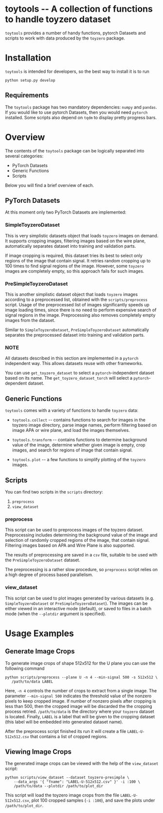 # toytools -- A collection of functions to handle toyzero dataset

`toytools` provides a number of handy functions, pytorch Datasets and scripts
to work with data produced by the `toyzero` package.

# Installation
`toytools` is intended for developers, so the best way to install it is to run
```
python setup.py develop
```

## Requirements
The `toytools` package has two mandatory dependencies: `numpy` and `pandas`.
If you would like to use pytorch Datasets, then you would need `pytorch`
installed. Some scripts also depend on `tqdm` to display pretty progress bars.


# Overview
The contents of the `toytools` package can be logically separated into several
categories:
* PyTorch Datasets
* Generic Functions
* Scripts

Below you will find a brief overview of each.


## PyTorch Datasets
At this moment only two PyTorch Datasets are implemented:


### SimpleToyzeroDataset
This is very simplistic datasets object that loads `toyzero` images on demand.
It supports cropping images, filtering images based on the wire plane,
automatically separates dataset into training and validation parts.

If image cropping is required, this dataset tries its best to select only
regions of the image that contain signal. It retries random cropping up to 100
times to find signal regions of the image. However, some `toyzero` images are
completely empty, so this approach fails for such images.


### PreSimpleToyzeroDataset
This is another simplistic dataset object that loads `toyzero` images according
to a preprocessed list, obtained with the `scripts/preprocess` script.
Usage of the preprocessed list of images significantly speeds up image loading
times, since there is no need to perform expensive search of signal regions
in the image. Preprocessing also removes completely empty images from the
dataset.

Similar to `SimpleToyzeroDataset`, `PreSimpleToyzeroDataset` automatically
separates the preprocessed dataset into training and validation parts.


### NOTE
All datasets described in this section are implemented in a `pytorch`
independent way. This allows datasets reuse with other frameworks.

You can use `get_toyzero_dataset` to select a `pytorch`-independent dataset
based on its name.  The `get_toyzero_dataset_torch` will select a
`pytorch`-dependent dataset.


## Generic Functions

`toytools` comes with a variety of functions to handle `toyzero` data:

* `toytools.collect` -- contains functions to search for images in the toyzero
  image directory, parse image names, perform filtering based on image APA
  or wire plane, and load the images themselves.

* `toytools.transform` -- contains functions to determine background value
  of the image, determine whether given image is empty, crop images, and
  search for regions of image that contain signal.

* `toytools.plot` -- a few functions to simplify plotting of the `toyzero`
  images.

## Scripts

You can find two scripts in the `scripts` directory:
1. `preprocess`
2. `view_dataset`

### preprocess

This script can be used to preprocess images of the toyzero dataset.
Preprocessing includes determining the background value of the image
and selection of randomly cropped regions of the image, that contain signal.
Filtering images based on APA and Wire Plane is also supported.

The results of preprocessing are saved in a `csv` file, suitable to be used
with the `PreSimpleToyzeroDataset` dataset.

The preprocessing is a rather slow procedure, so `preprocess` script relies on
a high degree of process based parallelism.

### view_dataset
This script can be used to plot images generated by various datasets
(e.g. `SimpleToyzeroDataset` or `PreSimpleToyzeroDataset`). The images can
be either viewed in an interactive mode (default), or saved to files in a batch
mode (when the ```--plotdir``` argument is specified).


# Usage Examples

## Generate Image Crops

To generate image crops of shape 512x512 for the U plane you can use the
following command
```
python scripts/preprocess --plane U -n 4 --min-signal 500 -s 512x512 \
   /path/to/data LABEL
```

Here, `-n 4` controls the number of crops to extract from a single image.
The parameter `--min-signal 500` indicates the threshold value of the nonzero
pixels to keep cropped image. If number of nonzero pixels after cropping
is less than 500, then the cropped image will be discarded the the cropping
process retried. `/path/to/data` is the directory where your `toyzero` dataset
is located. Finally, `LABEL` is a label that will be given to the cropping
dataset (this label will be embedded into generated dataset name).

After the preprocess script finished its run it will create a file
`LABEL-U-512x512.csv` that contains a list of cropped regions.

## Viewing Image Crops

The generated image crops can be viewed with the help of the `view_dataset`
script:
```
python scripts/view_dataset --dataset toyzero-presimple \
    --data_args '{ "fname": "LABEL-U-512x512.csv" }' -i :100 \
    /path/to/data --plotdir /path/to/plot_dir
```

This script will load the toyzero image crops from the file
`LABEL-U-512x512.csv`, plot 100 cropped samples (`-i :100`), and save the
plots under `/path/to/plot_dir`.


